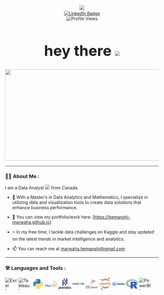 <div id="header" align="center">
  <img src="https://i.giphy.com/media/v1.Y2lkPTc5MGI3NjExNXVmYWZqbnZoMDJpdGFrNm9idzVmdDFvaTRmY203ZHA1aG45Nmc4NyZlcD12MV9pbnRlcm5hbF9naWZfYnlfaWQmY3Q9Zw/TncmRRvEGVoVcHgaAb/giphy.gif" width="400"/>

  <div id="badges">
    <a href="https://www.linkedin.com/in/hemanshimarwaha" target="_blank">
      <img src="https://img.shields.io/badge/LinkedIn-blue?style=for-the-badge&logo=linkedin&logoColor=white" alt="LinkedIn Badge" width="150" height="40"/>
    </a>
  </div>

  <img src="https://komarev.com/ghpvc/?username=hemanshi-marwaha&style=flat-square&color=blue" alt="Profile Views" width="200" height="40"/>

  <h1 style="font-size: 48px;">
    hey there
    <img src="https://media.giphy.com/media/hvRJCLFzcasrR4ia7z/giphy.gif" width="30px"/>
  </h1>
</div>


<div align="center">
  <img src="https://media.giphy.com/media/dWesBcTLavkZuG35MI/giphy.gif" width="600" height="300"/>
</div>

---

### :woman_technologist: About Me :
I am a Data Analyst <img src="https://media.giphy.com/media/WUlplcMpOCEmTGBtBW/giphy.gif" width="30"> from Canada.
- :telescope: With a Master’s in Data Analytics and Mathematics, I specialize in utilizing data and visualization tools to create data solutions that enhance business performance.

- :seedling: You can view my portfolio/work here: [https://hemanshi-marwaha.github.io]

- :zap: In my free time, I tackle data challenges on Kaggle and stay updated on the latest trends in market intelligence and analytics.

- :mailbox: You can reach me at marwaha.hemanshi@gmail.com

---

### :hammer_and_wrench: Languages and Tools :
<div style="display: flex; align-items: center;">
  <img src="https://img.icons8.com/color/48/000000/microsoft-excel-2019.png"  title="Excel" alt="Excel Icon" width="40" height="40"; vertical-align: middle;">&nbsp;
  <img src="https://img.icons8.com/?size=100&id=9Kvi1p1F0tUo&format=png&color=000000"  title="Tableau" alt="Tableau Icon" width="40" height="40"; vertical-align: middle;">&nbsp;
  <img src="https://github.com/devicons/devicon/blob/master/icons/python/python-original.svg" title="Python" alt="Python" width="40" height="40"/>&nbsp;
  <img src="https://github.com/devicons/devicon/blob/master/icons/mysql/mysql-original-wordmark.svg" title="MySql" alt="MySql" width="40" height="40"/>&nbsp;
  <img src="https://github.com/devicons/devicon/blob/master/icons/pandas/pandas-original-wordmark.svg" title="Pandas" alt="Pandas" width="40" height="40"/>&nbsp;
  <img src="https://github.com/devicons/devicon/blob/master/icons/matplotlib/matplotlib-original-wordmark.svg" title="MatPlotLib" alt="MatPlotLib" width="40" height="40"/>&nbsp;
  <img src="https://github.com/devicons/devicon/blob/master/icons/microsoftsqlserver/microsoftsqlserver-original-wordmark.svg" title="Microsoft SQL Server" alt="Microsoft SQL Server" width="40" height="40"/>&nbsp;
  <img src="https://github.com/devicons/devicon/blob/master/icons/jupyter/jupyter-original-wordmark.svg" title="Jupyter" alt="Jupyter" width="40" height="40"/>&nbsp;
  <img src="https://github.com/devicons/devicon/blob/master/icons/numpy/numpy-original-wordmark.svg" title="Numpy" alt="Numpy" width="40" height="40"/>&nbsp;
  <img src="https://github.com/devicons/devicon/blob/master/icons/r/r-original.svg" title="R" alt="R" width="40" height="40"/>&nbsp;
  <img src="https://img.icons8.com/?size=100&id=qYfwpsRXEcpc&format=png&color=000000"  title="PowerBI" alt="PowerBI Icon" width="40" height="40"; vertical-align: middle;">&nbsp;
</div>
